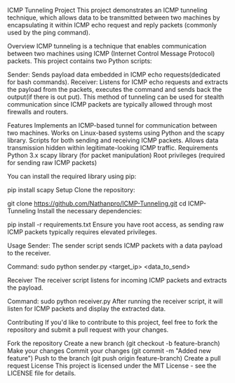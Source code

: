 ICMP Tunneling Project
This project demonstrates an ICMP tunneling technique, which allows data to be transmitted between two machines by encapsulating it within ICMP echo request and reply packets (commonly used by the ping command).

Overview
ICMP tunneling is a technique that enables communication between two machines using ICMP (Internet Control Message Protocol) packets. This project contains two Python scripts:

Sender: Sends payload data embedded in ICMP echo requests(dedicated for bash commands).
Receiver: Listens for ICMP echo requests and extracts the payload from the packets, executes the command and sends back the output(if there is out put).
This method of tunneling can be used for stealth communication since ICMP packets are typically allowed through most firewalls and routers.

Features
Implements an ICMP-based tunnel for communication between two machines.
Works on Linux-based systems using Python and the scapy library.
Scripts for both sending and receiving ICMP packets.
Allows data transmission hidden within legitimate-looking ICMP traffic.
Requirements
Python 3.x
scapy library (for packet manipulation)
Root privileges (required for sending raw ICMP packets)

You can install the required library using pip:

pip install scapy
Setup
Clone the repository:

git clone https://github.com/Nathanpro/ICMP-Tunneling.git
cd ICMP-Tunneling
Install the necessary dependencies:

pip install -r requirements.txt
Ensure you have root access, as sending raw ICMP packets typically requires elevated privileges.

Usage
Sender:
The sender script sends ICMP packets with a data payload to the receiver.

Command:
sudo python sender.py <target_ip> <data_to_send>

Receiver
The receiver script listens for incoming ICMP packets and extracts the payload.

Command:
sudo python receiver.py
After running the receiver script, it will listen for ICMP packets and display the extracted data.

Contributing
If you'd like to contribute to this project, feel free to fork the repository and submit a pull request with your changes.

Fork the repository
Create a new branch (git checkout -b feature-branch)
Make your changes
Commit your changes (git commit -m "Added new feature")
Push to the branch (git push origin feature-branch)
Create a pull request
License
This project is licensed under the MIT License - see the LICENSE file for details.

